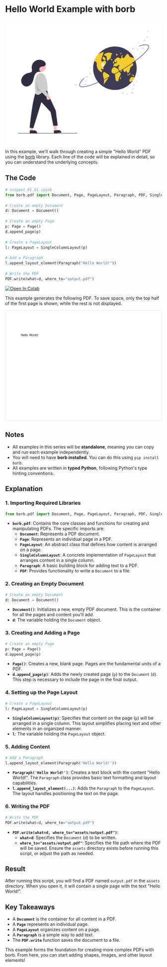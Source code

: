 # Hello World Example with borb

![enter image description here](img/undraw_around_the_world.png)

In this example, we'll walk through creating a simple "Hello World" PDF using the [borb](https://github.com/jorisschellekens/borb) library. Each line of the code will be explained in detail, so you can understand the underlying concepts.

## The Code

```python
# snippet_01_01.ipynb
from borb.pdf import Document, Page, PageLayout, Paragraph, PDF, SingleColumnLayout

# Create an empty Document
d: Document = Document()

# Create an empty Page
p: Page = Page()
d.append_page(p)

# Create a PageLayout
l: PageLayout = SingleColumnLayout(p)

# Add a Paragraph
l.append_layout_element(Paragraph("Hello World!"))

# Write the PDF
PDF.write(what=d, where_to="output.pdf")

```

<a href="https://colab.research.google.com/github/jorisschellekens/borb-examples/blob/master/01/ipynb/snippet_01_01.ipynb" target="_parent"><img src="https://colab.research.google.com/assets/colab-badge.svg" alt="Open In Colab"/></a>

This example generates the following PDF. To save space, only the top half of the first page is shown, while the rest is not displayed.

![enter image description here](img/snippet_01_01.png)

## Notes

- All examples in this series will be **standalone**, meaning you can copy and run each example independently.
- You will need to have **borb installed**. You can do this using `pip install borb`.
- All examples are written in **typed Python**, following Python's type hinting conventions.

<div style="page-break-before: always;"></div>

## Explanation

### **1. Importing Required Libraries**
```python
from borb.pdf import Document, Page, PageLayout, Paragraph, PDF, SingleColumnLayout
```

- **`borb.pdf`**: Contains the core classes and functions for creating and manipulating PDFs. The specific imports are:
  - **`Document`**: Represents a PDF document.
  - **`Page`**: Represents an individual page in a PDF.
  - **`PageLayout`**: An abstract class that defines how content is arranged on a page.
  - **`SingleColumnLayout`**: A concrete implementation of `PageLayout` that arranges content in a single column.
  - **`Paragraph`**: A basic building block for adding text to a PDF.
  - **`PDF`**: Provides functionality to write a `Document` to a file.

### **2. Creating an Empty Document**
```python
# Create an empty Document
d: Document = Document()
```

- **`Document()`**: Initializes a new, empty PDF document. This is the container for all the pages and content you'll add.
- **`d`**: The variable holding the `Document` object.

### **3. Creating and Adding a Page**
```python
# Create an empty Page
p: Page = Page()
d.append_page(p)
```

- **`Page()`**: Creates a new, blank page. Pages are the fundamental units of a PDF.
- **`d.append_page(p)`**: Adds the newly created page (`p`) to the `Document` (`d`). This step is necessary to include the page in the final output.

### **4. Setting up the Page Layout**
```python
# Create a PageLayout
l: PageLayout = SingleColumnLayout(p)
```

- **`SingleColumnLayout(p)`**: Specifies that content on the page (`p`) will be arranged in a single column. This layout simplifies placing text and other elements in an organized manner.
- **`l`**: The variable holding the `PageLayout` object.

### **5. Adding Content**
```python
# Add a Paragraph
l.append_layout_element(Paragraph('Hello World!'))
```

- **`Paragraph('Hello World!')`**: Creates a text block with the content "Hello World!". The `Paragraph` class provides basic text formatting and layout capabilities.
- **`l.append_layout_element(...)`**: Adds the `Paragraph` to the `PageLayout`. The layout handles positioning the text on the page.

### **6. Writing the PDF**
```python
# Write the PDF
PDF.write(what=d, where_to="output.pdf")
```

- **`PDF.write(what=d, where_to="assets/output.pdf")`**:
  - **`what=d`**: Specifies the `Document` (`d`) to be written.
  - **`where_to="assets/output.pdf"`**: Specifies the file path where the PDF will be saved. Ensure the `assets` directory exists before running this script, or adjust the path as needed.

## Result
After running this script, you will find a PDF named `output.pdf` in the `assets` directory. When you open it, it will contain a single page with the text "Hello World!".

## Key Takeaways

- A **`Document`** is the container for all content in a PDF.
- A **`Page`** represents an individual page.
- A **`PageLayout`** organizes content on a page.
- A **`Paragraph`** is a simple way to add text.
- The **`PDF.write`** function saves the document to a file.

This example forms the foundation for creating more complex PDFs with borb. From here, you can start adding shapes, images, and other layout elements!

<div style="page-break-before: always;"></div>
